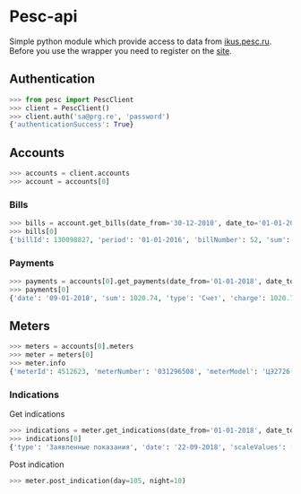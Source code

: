 # Pesc-api

Simple python module which provide access to data from [ikus.pesc.ru](https://ikus.pesc.ru/).
Before you use the wrapper you need to register on the [site](https://ikus.pesc.ru/login).

## Authentication

```python
>>> from pesc import PescClient
>>> client = PescClient()
>>> client.auth('sa@prg.re', 'password')
{'authenticationSuccess': True}
```

## Accounts

```python
>>> accounts = client.accounts
>>> account = accounts[0]
```

### Bills

```python
>>> bills = account.get_bills(date_from='30-12-2010', date_to='01-01-2016')
>>> bills[0]
{'billId': 130098827, 'period': '01-01-2016', 'billNumber': 52, 'sum': 0.31}
```

### Payments

```python
>>> payments = accounts[0].get_payments(date_from='01-01-2018', date_to='30-05-2018')
>>> payments[0]
{'date': '09-01-2018', 'sum': 1020.74, 'type': 'Счет', 'charge': 1020.74, 'fine': 0.0, 'period': '01-01-2018', 'checkExists': True, 'status': 'DONE'}
```

## Meters

```python
>>> meters = accounts[0].meters
>>> meter = meters[0]
>>> meter.info
{'meterId': 4512623, 'meterNumber': '031296508', 'meterModel': 'ЦЭ2726-12', 'installationDate': '06-06-2011', 'installationPlace': 'КВАРТИРА', 'owner': 'Абонент', 'precision': '1,0', 'voltage': '220', 'current': '5-60', 'calibrationInterval': None, 'tarifficationPlan': 'Двухтарифный', 'relationType': {'relationTypeText': 'Индивидуальный', 'relationTypeCode': 'INDIVIDUAL'}, 'meterState': {'meterStateText': 'Исправный', 'meterStateCode': 'WORKING'}, 'meterType': {'meterTypeText': 'Обычный ПУ', 'meterTypeCode': 'REGULAR'}, 'accountStatus': None, 'numberOfDigitsInScale': 6, 'numberOfScales': 2, 'scales': ['DAY', 'NIGHT']}
```

### Indications

Get indications

```python
>>> indications = meter.get_indications(date_from='01-01-2018', date_to='30-05-2018')
>>> indications[0]
{'type': 'Заявленные показания', 'date': '22-09-2018', 'scaleValues': [{'scale': 'DAY', 'value': 14867}, {'scale': 'NIGHT', 'value': 7092}]}
```

Post indication

```python
>>> meter.post_indication(day=105, night=10)
```
